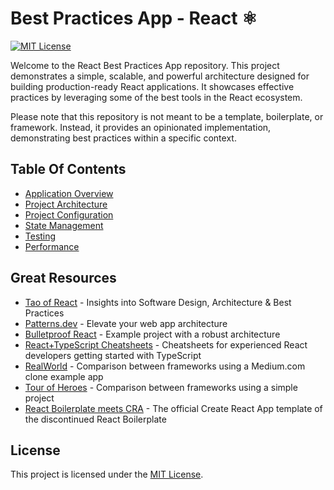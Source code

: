 # Best Practices App - React ⚛️

[![MIT License](https://img.shields.io/github/license/luismarques-io/best-practices-app-react)](https://github.com/luismarques-io/best-practices-app-react/blob/master/LICENSE)

Welcome to the React Best Practices App repository. This project demonstrates a simple, scalable, and powerful architecture designed for building production-ready React applications. It showcases effective practices by leveraging some of the best tools in the React ecosystem.

Please note that this repository is not meant to be a template, boilerplate, or framework. Instead, it provides an opinionated implementation, demonstrating best practices within a specific context.

## Table Of Contents

- [Application Overview](docs/application-overview.md)
- [Project Architecture](docs/project-architecture.md)
- [Project Configuration](docs/project-configuration.md)
- [State Management](docs/state-management.md)
- [Testing](docs/testing.md)
- [Performance](docs/performance.md)

## Great Resources

- [Tao of React](https://alexkondov.com/tao-of-react/) - Insights into Software Design, Architecture & Best Practices
- [Patterns.dev](https://www.patterns.dev/) - Elevate your web app architecture
- [Bulletproof React](https://github.com/alan2207/bulletproof-react) - Example project with a robust architecture
- [React+TypeScript Cheatsheets](https://github.com/typescript-cheatsheets/react) - Cheatsheets for experienced React developers getting started with TypeScript
- [RealWorld](https://github.com/gothinkster/realworld) - Comparison between frameworks using a Medium.com clone example app
- [Tour of Heroes](https://github.com/johnpapa/heroes-react/) - Comparison between frameworks using a simple project
- [React Boilerplate meets CRA](https://github.com/react-boilerplate/react-boilerplate-cra-template) - The official Create React App template of the discontinued React Boilerplate

## License

This project is licensed under the [MIT License](https://choosealicense.com/licenses/mit/).
